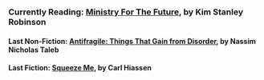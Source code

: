 ### Currently Reading: <span style="text-decoration: underline;">Ministry For The Future</span>, by Kim Stanley Robinson ###
#### Last Non-Fiction: <span style="text-decoration: underline;">Antifragile: Things That Gain from Disorder</span>, by Nassim Nicholas Taleb ####
#### Last Fiction: <span style="text-decoration: underline;">Squeeze Me</span>, by Carl Hiassen ####

<!--
**andy-waxman/andy-waxman** is a ✨ _special_ ✨ repository because its `README.md` (this file) appears on your GitHub profile.

Here are some ideas to get you started:

- 🔭 I’m currently working on ...
- 🌱 I’m currently learning ...
- 👯 I’m looking to collaborate on ...
- 🤔 I’m looking for help with ...
- 💬 Ask me about ...
- 📫 How to reach me: ...
- 😄 Pronouns: ...
- ⚡ Fun fact: ...
-->
